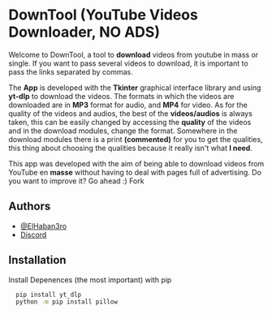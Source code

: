 
# DownTool (YouTube Videos Downloader, NO ADS)


Welcome to DownTool, a tool to **download** videos from youtube in mass or single. If you want to pass several videos to download, it is important to pass the links separated by commas.

The **App** is developed with the **Tkinter** graphical interface library and using **yt-dlp** to download the videos. The formats in which the videos are downloaded are in **MP3** format for audio, and **MP4** for video. As for the quality of the videos and audios, the best of the **videos/audios** is always taken, this can be easily changed by accessing the **quality** of the videos and in the download modules, change the format. Somewhere in the download modules there is a print **(commented)** for you to get the qualities, this thing about choosing the qualities because it really isn't what **I need**.


This app was developed with the aim of being able to download videos from YouTube en **masse** without having to deal with pages full of advertising. Do you want to improve it? Go ahead :) Fork
## Authors

- [@ElHaban3ro](https://www.github.com/ElHaban3ro)
- [Discord](https://discord.gg/9jbB6wnqX3)



## Installation

Install Depenences (the most important) with pip

```bash
  pip install yt_dlp
  python -m pip install pillow
```
    